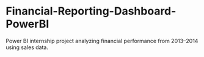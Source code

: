 # Financial-Reporting-Dashboard-PowerBI
Power BI internship project analyzing financial performance from 2013–2014 using sales data.
